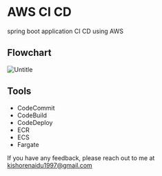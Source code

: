 # AWS CI CD
spring boot application CI CD using AWS

## Flowchart

![Untitle](https://user-images.githubusercontent.com/92622331/182382508-106310e6-e403-4245-bc46-902b0add6e65.png)

## Tools

- CodeCommit
- CodeBuild
- CodeDeploy
- ECR
- ECS
- Fargate

If you have any feedback, please reach out to me at kishorenaidu1997@gmail.com
